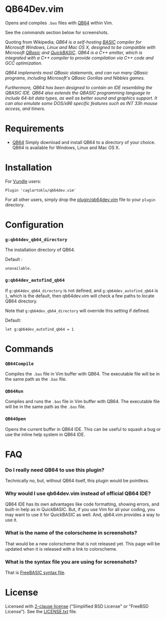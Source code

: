 # QB64Dev.vim

Opens and compiles `.bas` files with [QB64](http://www.qb64.net/) within Vim.

See the _commands_ section below for screenshots.

Quoting from Wikipedia;
_QB64 is a self-hosting [BASIC](https://en.wikipedia.org/wiki/BASIC) compiler for Microsoft Windows, Linux and Mac OS X, designed to be compatible with Microsoft [QBasic](https://en.wikipedia.org/wiki/QBasic) and [QuickBASIC](https://en.wikipedia.org/wiki/QuickBASIC). QB64 is a C++ emitter, which is integrated with a C++ compiler to provide compilation via C++ code and GCC optimization._

_QB64 implements most QBasic statements, and can run many QBasic programs, including Microsoft's QBasic Gorillas and Nibbles games._

_Furthermore, QB64 has been designed to contain an IDE resembling the QBASIC IDE. QB64 also extends the QBASIC programming language to include 64-bit data types, as well as better sound and graphics support. It can also emulate some DOS/x86 specific features such as INT 33h mouse access, and timers._


# Requirements

- [QB64](http://www.qb64.net/)
Simply download and install QB64 to a directory of your choice.
QB64 is available for Windows, Linux and Mac OS X.


# Installation

For [Vundle](http://github.com/VundleVim/Vundle.Vim) users:

```
Plugin 'caglartoklu/qb64dev.vim'
```

For all other users, simply drop the [plugin/qb64dev.vim](plugin/qb64dev.vim) file to your `plugin` directory.


# Configuration

### `g:qb64dev_qb64_directory`

The installation directory of QB64.

Default :

```
unavailable.
```

### `g:qb64dev_autofind_qb64`

If `g:qb64dev_qb64_directory` is not defined, and `g:qb64dev_autofind_qb64` is `1`, which is the default, then qb64dev.vim will check a few paths to locate QB64 directory.

Note that `g:qb64dev_qb64_directory` will override this setting if defined.

Default:

```
let g:qb64dev_autofind_qb64 = 1
```


# Commands

### `QB64Compile`

Compiles the `.bas` file in Vim buffer with QB64.
The executable file will be in the same path as the `.bas` file.


### `QB64Run`

Compiles and runs the `.bas` file in Vim buffer with QB64.
The executable file will be in the same path as the `.bas` file.


### `QB64Open`

Opens the current buffer in QB64 IDE.
This can be useful to squash a bug or use the inline help system in QB64 IDE.


# FAQ

### Do I really need QB64 to use this plugin?

Technically no, but, without QB64 itself, this plugin would be pointless.

### Why would I use qb64dev.vim instead of official QB64 IDE?

QB64 IDE has its own advantages like code formatting, showing errors, and built-in help as in QuickBASIC. But, if you use Vim for all your coding, you may want to use it for QuickBASIC as well. And, qb64.vim provides a way to use it.

### What is the name of the colorscheme in screenshots?

That would be a new colorscheme that is not released yet. This page will be updated when it is released with a link to colorscheme.

### What is the syntax file you are using for screenshots?

That is [FreeBASIC syntax file](https://github.com/vim-scripts/Freebasic-vim-syntax-file).


# License

Licensed with
[2-clause license](https://en.wikipedia.org/wiki/BSD_licenses#2-clause_license_.28.22Simplified_BSD_License.22_or_.22FreeBSD_License.22.29)
("Simplified BSD License" or "FreeBSD License").
See the
[LICENSE.txt](LICENSE.txt) file.
